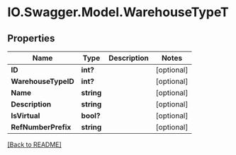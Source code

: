 # IO.Swagger.Model.WarehouseTypeT
## Properties

Name | Type | Description | Notes
------------ | ------------- | ------------- | -------------
**ID** | **int?** |  | [optional] 
**WarehouseTypeID** | **int?** |  | [optional] 
**Name** | **string** |  | [optional] 
**Description** | **string** |  | [optional] 
**IsVirtual** | **bool?** |  | [optional] 
**RefNumberPrefix** | **string** |  | [optional] 

 [[Back to README]](../README.md)

